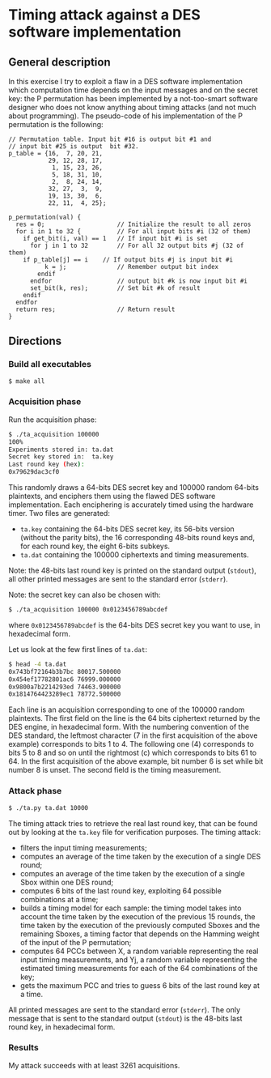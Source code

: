 # Timing attack against a DES software implementation

## General description

In this exercise I try to exploit a flaw in a DES software implementation which computation time depends on the input messages and on the secret key: the P permutation has been implemented by a not-too-smart software designer who does not know anything about timing attacks (and not much about programming). The pseudo-code of his implementation of the P permutation is the following:

```
// Permutation table. Input bit #16 is output bit #1 and
// input bit #25 is output  bit #32.
p_table = {16,  7, 20, 21,
           29, 12, 28, 17,
            1, 15, 23, 26,
            5, 18, 31, 10,
            2,  8, 24, 14,
           32, 27,  3,  9,
           19, 13, 30,  6,
           22, 11,  4, 25};

p_permutation(val) {
  res = 0;                    // Initialize the result to all zeros
  for i in 1 to 32 {          // For all input bits #i (32 of them)
    if get_bit(i, val) == 1   // If input bit #i is set
      for j in 1 to 32        // For all 32 output bits #j (32 of them)
	if p_table[j] == i    // If output bits #j is input bit #i
          k = j;              // Remember output bit index
        endif
      endfor                  // output bit #k is now input bit #i
      set_bit(k, res);        // Set bit #k of result
    endif
  endfor
  return res;                 // Return result
}
```

## Directions

### Build all executables

```bash
$ make all
```

### Acquisition phase

Run the acquisition phase:
```bash
$ ./ta_acquisition 100000
100%
Experiments stored in: ta.dat
Secret key stored in:  ta.key
Last round key (hex):
0x79629dac3cf0
```

This randomly draws a 64-bits DES secret key and 100000 random 64-bits plaintexts, and enciphers them using the flawed DES software implementation. Each enciphering is accurately timed using the hardware timer. Two files are generated:
* `ta.key` containing the 64-bits DES secret key, its 56-bits version (without the parity bits), the 16 corresponding 48-bits round keys and, for each round key, the eight 6-bits subkeys.
* `ta.dat` containing the 100000 ciphertexts and timing measurements.

Note: the 48-bits last round key is printed on the standard output (`stdout`), all other printed messages are sent to the standard error (`stderr`).

Note: the secret key can also be chosen with:
```bash
$ ./ta_acquisition 100000 0x0123456789abcdef
```
where `0x0123456789abcdef` is the 64-bits DES secret key you want to use, in hexadecimal form.

Let us look at the few first lines of `ta.dat`:
```bash
$ head -4 ta.dat
0x743bf72164b3b7bc 80017.500000
0x454ef17782801ac6 76999.000000
0x9800a7b2214293ed 74463.900000
0x1814764423289ec1 78772.500000
```

Each line is an acquisition corresponding to one of the 100000 random plaintexts. The first field on the line is the 64 bits ciphertext returned by the DES engine, in hexadecimal form. With the numbering convention of the DES standard, the leftmost character (7 in the first acquisition of the above example) corresponds to bits 1 to 4. The following one (4) corresponds to bits 5 to 8 and so on until the rightmost (c) which corresponds to bits 61 to 64. In the first acquisition of the above example, bit number 6 is set while bit number 8 is unset.
The second field is the timing measurement.

### Attack phase

```bash
$ ./ta.py ta.dat 10000
```

The timing attack tries to retrieve the real last round key, that can be found out by looking at the `ta.key` file for verification purposes.
The timing attack:
* filters the input timing measurements;
* computes an average of the time taken by the execution of a single DES round;
* computes an average of the time taken by the execution of a single Sbox within one DES round;
* computes 6 bits of the last round key, exploiting 64 possible combinations at a time;
* builds a timing model for each sample: the timing model takes into account the time taken by the execution of the previous 15 rounds, the time taken by the execution of the previously computed Sboxes and the remaining Sboxes, a timing factor that depends on the Hamming weight of the input of the P permutation;
* computes 64 PCCs between X, a random variable representing the real input timing measurements, and Yj, a random variable representing the estimated timing measurements for each of the 64 combinations of the key;
* gets the maximum PCC and tries to guess 6 bits of the last round key at a time.

All printed messages are sent to the standard error (`stderr`). The only message that is sent to the standard output (`stdout`) is the 48-bits last round key, in hexadecimal form.

### Results

My attack succeeds with at least 3261 acquisitions.
